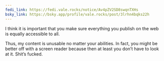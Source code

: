```yaml
---
fedi_link: https://fedi.vale.rocks/notice/Av4pZV2SD8swqnTXHs
bsky_link: https://bsky.app/profile/vale.rocks/post/3lrhn4bqks22h
---
```


I think it is important that you make sure everything you publish on the web is equally accessible to all.

Thus, my content is unusable no matter your abilities. In fact, you might be better off with a screen reader because then at least you don’t have to look at it. Shit’s fucked.
